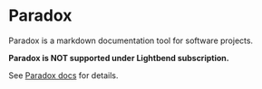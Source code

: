 Paradox
=======

Paradox is a markdown documentation tool for software projects.

**Paradox is NOT supported under Lightbend subscription.**

See [Paradox docs](http://developer.lightbend.com/docs/paradox/latest/) for details.
